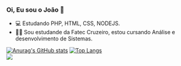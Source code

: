 ### Oi, Eu sou o João 👋

- 💻 Estudando PHP, HTML, CSS, NODEJS.
- 🧑🏼 Sou estudande da Fatec Cruzeiro, estou cursando Análise e desenvolvimento de Sistemas.

[![Anurag's GitHub stats](https://github-readme-stats.vercel.app/api?username=JRC-Capucho&theme=vision-friendly-dark&count_private=true&show_icons=true&locale=pt-BR)](https://github.com/JRC-Capucho)
[![Top Langs](https://github-readme-stats.vercel.app/api/top-langs/?username=JRC-Capucho&theme=vision-friendly-dark&layout=compact)](https://github.com/JRC-Capucho)
<br>
<a href="https://www.linkedin.com/in/jo%C3%A3o-roberto-c-capucho-545054236" target="_blank"><img src="https://img.shields.io/badge/LinkedIn-0077B5?style=for-the-badge&logo=linkedin&logoColor=white" target="_blank"></a>

